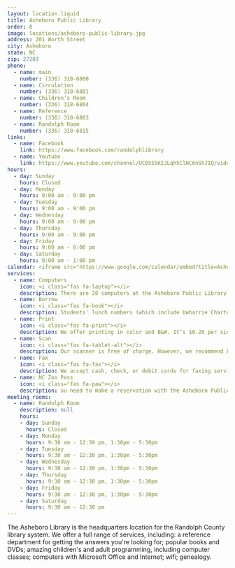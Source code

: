```yaml
---
layout: location.liquid
title: Asheboro Public Library
order: 0
image: locations/asheboro-public-library.jpg
address: 201 Worth Street
city: Asheboro
state: NC
zip: 27203
phone: 
  - name: main
    number: (336) 318-6800
  - name: Circulation
    number: (336) 318-6801
  - name: Children’s Room
    number: (336) 318-6804
  - name: Reference
    number: (336) 318-6803
  - name: Randolph Room
    number: (336) 318-6815
links: 
  - name: Facebook
    link: https://www.facebook.com/randolphlibrary
  - name: Youtube
    link: https://www.youtube.com/channel/UC0555KIJLqh5ClHC6nShJIQ/videos
hours: 
  - day: Sunday
    hours: Closed
  - day: Monday
    hours: 9:00 am - 9:00 pm
  - day: Tuesday
    hours: 9:00 am - 9:00 pm
  - day: Wednesday
    hours: 9:00 am - 9:00 pm
  - day: Thursday
    hours: 9:00 am - 9:00 pm
  - day: Friday
    hours: 9:00 am - 6:00 pm
  - day: Saturday
    hours: 9:00 am - 1:00 pm
calendar: <iframe src="https://www.google.com/calendar/embed?title=Asheboro%20Public%20Library&amp;showPrint=0&amp;showTabs=0&amp;showCalendars=0&amp;showTz=0&amp;mode=AGENDA&amp;height=400&amp;wkst=1&amp;bgcolor=%23FFFFFF&amp;src=rcplinformation%40gmail.com&amp;color=%23A32929&amp;src=gn5vq5mo5tg2h6u963om49r08c%40group.calendar.google.com&amp;color=%23B1440E&amp;src=u1rtvt6udtv8n72uo2v3l7mn1o%40group.calendar.google.com&amp;color=%236B3304&amp;src=nb1n2cbptoa65lo1t7j8nl3l34%40group.calendar.google.com&amp;color=%23875509&amp;ctz=America%2FNew_York" style=" border-width:0 " width="280" height="400" frameborder="0" scrolling="no"></iframe>
services: 
  - name: Computers
    icon: <i class="fas fa-laptop"></i>
    description: There are 28 computers at the Asheboro Public Library available for the public use for adults as well as children 11 years and older. Children 10 and under with an adult sitting next to them may use the computer. iPads without internet access are available in the children’s room. Students' lunch numbers (which include Uwharrie Charter and all public schools within the county) may be used to access the computers if they are 11 years old or older. Please call 336-318-6803 for more information.
  - name: Borrow
    icon: <i class="fas fa-book"></i>
    description: Students' lunch numbers (which include Uwharrie Charter and all public schools within the county) may borrow up to 10 books (and only books) and no fines if books are returned late. Damaged and lost items do apply. Their PIN is the first 4 numbers of their birth date. For example, if the student was born on October 13th, their PIN would be 1013.
  - name: Print
    icon: <i class="fas fa-print"></i>
    description: We offer printing in color and B&W. It’s $0.20 per side, per page for both color and B&W printing. We accept cash, debit card, or check.  A minimum of $0.40 is required for the use of debit cards.
  - name: Scan
    icon: <i class="fas fa-tablet-alt"></i>
    description: Our scanner is free of charge. However, we recommend bringing a USB drive with you to save your documents. You can also email your scanned document(s) to yourself.
  - name: Fax
    icon: <i class="fas fa-fax"></i>
    description: We accept cash, check, or debit cards for faxing services, and staff do the work. $1.75 for the first page and $1 for every other page thereafter to fax anywhere in the US. This fax machine does receive faxes. Please call 336-318-6803 for more information.
  - name: NC Zoo Pass
    icon: <i class="fas fa-paw"></i>
    description: ou need to make a reservation with the Asheboro Public Library to obtain a Zoo Pass. Will you please call us at 336-318-6801 for more information? One pass allows up to 2 people to get into the NC Zoo for free and one pass per family. You can make reservations up to 4 weeks in advance and, if Asheboro Public Library is not convenient to you, you can have the pass sent to another library with at least 72 hours prior notice. To ensure as many families as possible can use the pass, you may make a reservation every six months.
meeting_rooms: 
  - name: Randolph Room
    description: null
    hours: 
    - day: Sunday
      hours: Closed
    - day: Monday
      hours: 9:30 am - 12:30 pm, 1:30pm - 5:30pm
    - day: Tuesday
      hours: 9:30 am - 12:30 pm, 1:30pm - 5:30pm
    - day: Wednesday
      hours: 9:30 am - 12:30 pm, 1:30pm - 5:30pm
    - day: Thursday
      hours: 9:30 am - 12:30 pm, 1:30pm - 5:30pm
    - day: Friday
      hours: 9:30 am - 12:30 pm, 1:30pm - 5:30pm
    - day: Saturday
      hours: 9:30 am - 12:30 pm
---
```


The Asheboro Library is the headquarters location for the Randolph County library system. We offer a full range of services, including: a reference department for getting the answers you're looking for; popular books and DVDs; amazing children's and adult programming, including computer classes; computers with Microsoft Office and Internet; wifi; genealogy.

